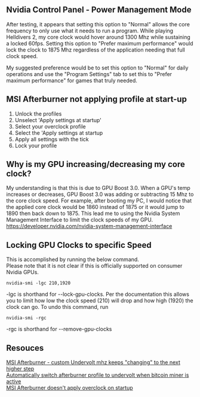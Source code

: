 ## Nvidia Control Panel - Power Management Mode
After testing, it appears that setting this option to "Normal" allows the core frequency to only use what it needs to run a program. While playing Helldivers 2, my core clock would hover around 1300 Mhz while sustaining a locked 60fps. Setting this option to "Prefer maximum performance" would lock the clock to 1875 Mhz regardless of the application needing that full clock speed.
  
My suggested preference would be to set this option to "Normal" for daily operations and use the "Program Settings" tab to set this to "Prefer maximum performance" for games that truly needed.  

## MSI Afterburner not applying profile at start-up
1. Unlock the profiles
2. Unselect 'Apply settings at startup'
3. Select your overclock profile
4. Select the 'Apply settings at startup
5. Apply all settings with the tick
6. Lock your profile

## Why is my GPU increasing/decreasing my core clock?
My understanding is that this is due to GPU Boost 3.0. When a GPU's temp increases or decreases, GPU Boost 3.0 was adding or subtracting 15 Mhz to the core clock speed.
For example, after booting my PC, I would notice that the applied core clock would be 1860 instead of 1875 or it would jump to 1890 then back down to 1875.
This lead me to using the Nvidia System Management Interface to limit the clock speeds of my GPU.  
https://developer.nvidia.com/nvidia-system-management-interface

## Locking GPU Clocks to specific Speed
This is accomplished by running the below command.  
Please note that it is not clear if this is officially supported on consumer Nvidia GPUs.
```
nvidia-smi -lgc 210,1920
```
-lgc is shorthand for --lock-gpu-clocks. Per the documentation this allows you to limit how low the clock speed (210) will drop and how high (1920) the clock can go.
To undo this command, run
```
nvidia-smi -rgc
```
-rgc is shorthand for --remove-gpu-clocks
## Resouces
[MSI Afterburner - custom Undervolt mhz keeps "changing" to the next higher step](https://www.reddit.com/r/nvidia/comments/kn6b8h/msi_afterburner_custom_undervolt_mhz_keeps/)  
[Automatically switch afterburner profile to undervolt when bitcoin miner is active](https://www.reddit.com/r/overclocking/comments/kysram/automatically_switch_afterburner_profile_to/)  
[MSI Afterburner doesn't apply overclock on startup](https://www.reddit.com/r/overclocking/comments/d1ujan/msi_afterburner_doesnt_apply_overclock_on_startup/)
